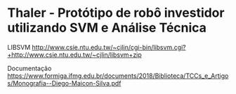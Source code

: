 # Thaler  - Protótipo de robô investidor utilizando SVM e Análise Técnica

LIBSVM
http://www.csie.ntu.edu.tw/~cjlin/cgi-bin/libsvm.cgi?+http://www.csie.ntu.edu.tw/~cjlin/libsvm+zip

Documentação
https://www.formiga.ifmg.edu.br/documents/2018/Biblioteca/TCCs_e_Artigos/Monografia--Diego-Maicon-Silva.pdf
